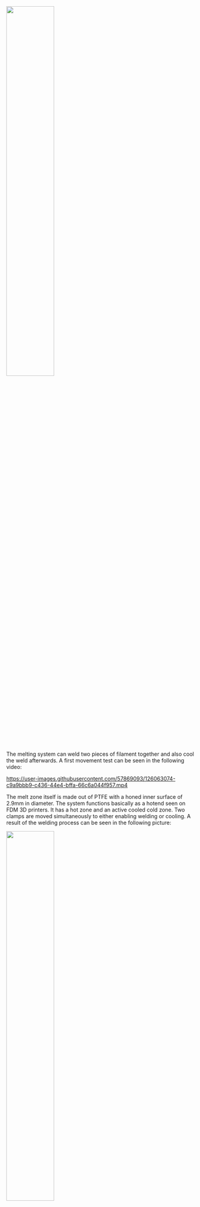 <img src="https://github.com/Pierro55/REuse-Automatic-Filament-Welding-Machine/blob/main/Melting%20System/Images/technical%20drawing%20meltsystem.PNG" width=50% height=50%>

The melting system can weld two pieces of filament together and also cool the weld afterwards. A first movement test can be seen in the following video:

https://user-images.githubusercontent.com/57869093/126063074-c9a9bbb9-c436-44e4-bffa-66c6a044f957.mp4


The melt zone itself is made out of PTFE with a honed inner surface of 2.9mm in diameter. The system functions basically as a hotend seen on FDM 3D printers. It has a hot zone and an active cooled cold zone. Two clamps are moved simultaneously to either enabling welding or cooling. 
A result of the welding process can be seen in the following picture:

<img src="https://github.com/Pierro55/REuse-Automatic-Filament-Welding-Machine/blob/main/Melting%20System/Images/weld%20test.jpg" width=50% height=50%>
